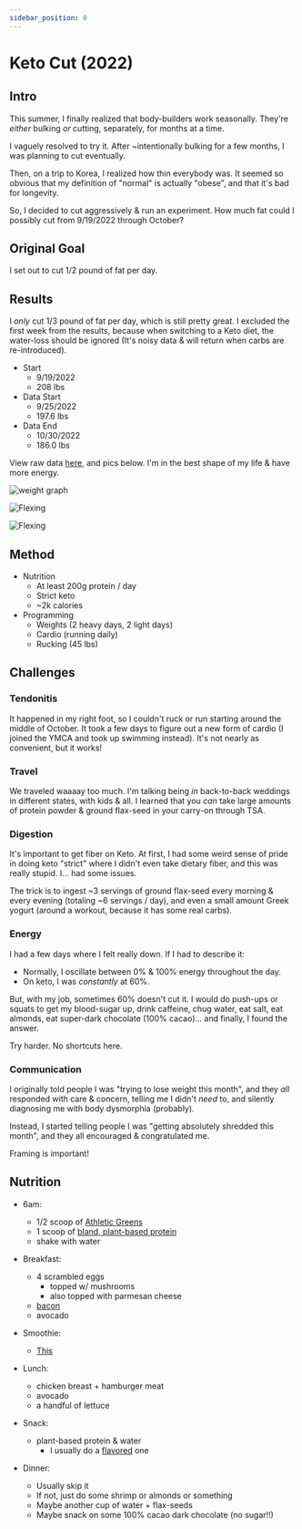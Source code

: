 ```yaml
---
sidebar_position: 0
---
```


# Keto Cut (2022)

## Intro

This summer, I finally realized that body-builders work seasonally. They're _either_ bulking _or_ cutting, separately, for months at a time.

I vaguely resolved to try it. After ~intentionally bulking for a few months, I was planning to cut eventually.

Then, on a trip to Korea, I realized how thin everybody was. It seemed so obvious that my definition of "normal" is actually "obese", and that it's bad for longevity.

So, I decided to cut aggressively & run an experiment. How much fat could I possibly cut from 9/19/2022 through October?

## Original Goal

I set out to cut 1/2 pound of fat per day.

## Results

I _only_ cut 1/3 pound of fat per day, which is still pretty great. I excluded the first week from the results, because when switching to a Keto diet, the water-loss should be ignored (It's noisy data & will return when carbs are re-introduced).

* Start
  * 9/19/2022
  * 208 lbs
* Data Start
  * 9/25/2022
  * 197.6 lbs
* Data End
  * 10/30/2022
  * 186.0 lbs

View raw data [here](https://docs.google.com/spreadsheets/d/1S4l7QIQgtcMCehKXOpuFHvg-JNJHrMR3Hp19uGbl48k/edit?usp=sharing), and pics below. I'm in the best shape of my life & have more energy.

![weight graph](../pics/weight_trend.jpg)

![Flexing](../pics/flex_up_small.jpeg)

![Flexing](../pics/flex_down_small.jpeg)

## Method

* Nutrition
  * At least 200g protein / day
  * Strict keto
  * ~2k calories
* Programming
  * Weights (2 heavy days, 2 light days)
  * Cardio (running daily)
  * Rucking (45 lbs)

## Challenges

### Tendonitis

It happened in my right foot, so I couldn't ruck or run starting around the middle of October. It took a few days to figure out a new form of cardio (I joined the YMCA and took up swimming instead). It's not nearly as convenient, but it works!

### Travel

We traveled waaaay too much. I'm talking being _in_ back-to-back weddings in different states, with kids & all. I learned that you _can_ take large amounts of protein powder & ground flax-seed in your carry-on through TSA.

### Digestion

It's important to get fiber on Keto. At first, I had some weird sense of pride in doing keto "strict" where I didn't even take dietary fiber, and this was really stupid. I... had some issues.

The trick is to ingest ~3 servings of ground flax-seed every morning & every evening (totaling ~6 servings / day), and even a small amount Greek yogurt (around a workout, because it has some real carbs).

### Energy

I had a few days where I felt really down. If I had to describe it:

* Normally, I oscillate between 0% & 100% energy throughout the day.
* On keto, I was _constantly_ at 60%.

But, with my job, sometimes 60% doesn't cut it. I would do push-ups or squats to get my blood-sugar up, drink caffeine, chug water, eat salt, eat almonds, eat super-dark chocolate (100% cacao)... and finally, I found the answer.

Try harder. No shortcuts here.

### Communication

I originally told people I was "trying to lose weight this month", and they _all_ responded with care & concern, telling me I didn't _need_ to, and silently diagnosing me with body dysmorphia (probably).

Instead, I started telling people I was "getting absolutely shredded this month", and they all encouraged & congratulated me.

Framing is important!

## Nutrition

* 6am:
  * 1/2 scoop of [Athletic Greens](https://athleticgreens.com/)
  * 1 scoop of [bland, plant-based protein](https://www.amazon.com/dp/B0021F8HH0)
  * shake with water

* Breakfast:
  * 4 scrambled eggs
    * topped w/ mushrooms
    * also topped with parmesan cheese
  * [bacon](/fitness/advice/meals/bacon)
  * avocado

* Smoothie:
  * [This](/fitness/advice/meals/smoothie_cut)

* Lunch:
  * chicken breast + hamburger meat
  * avocado
  * a handful of lettuce

* Snack:
  * plant-based protein & water
    * I usually do a [flavored](https://www.amazon.com/dp/B0B5YNWRT3/) one

* Dinner:
  * Usually skip it
  * If not, just do some shrimp or almonds or something
  * Maybe another cup of water + flax-seeds
  * Maybe snack on some 100% cacao dark chocolate (no sugar!!)
